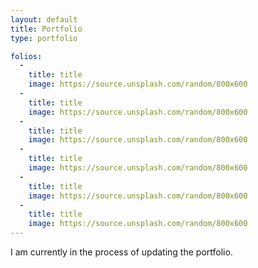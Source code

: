 ```yaml
---
layout: default
title: Portfolio
type: portfolio

folios:
  -
    title: title
    image: https://source.unsplash.com/random/800x600
  -
    title: title
    image: https://source.unsplash.com/random/800x600
  -
    title: title
    image: https://source.unsplash.com/random/800x600
  -
    title: title
    image: https://source.unsplash.com/random/800x600
  -
    title: title
    image: https://source.unsplash.com/random/800x600
  -
    title: title
    image: https://source.unsplash.com/random/800x600
---
```


I am currently in the process of updating the portfolio.
